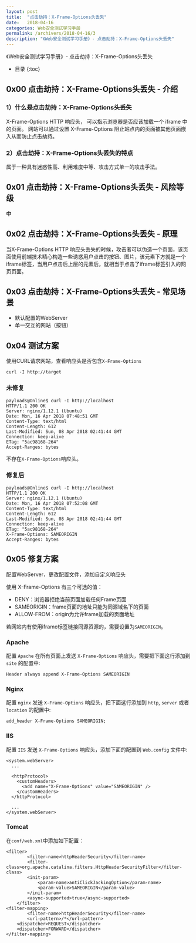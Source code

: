 ```yaml
---
layout: post
title:  "点击劫持：X-Frame-Options头丢失"
date:   2018-04-16
categories: Web安全测试学习手册
permalink: /archivers/2018-04-16/3
description: "《Web安全测试学习手册》- 点击劫持：X-Frame-Options头丢失"
---
```

《Web安全测试学习手册》- 点击劫持：X-Frame-Options头丢失
<!--more-->

* 目录
{:toc}

## 0x00 点击劫持：X-Frame-Options头丢失 - 介绍

### 1）什么是点击劫持：X-Frame-Options头丢失

X-Frame-Options HTTP 响应头， 可以指示浏览器是否应该加载一个 iframe 中的页面。 网站可以通过设置 X-Frame-Options 阻止站点内的页面被其他页面嵌入从而防止点击劫持。

### 2）点击劫持：X-Frame-Options头丢失的特点

属于一种具有迷惑性高、利用难度中等、攻击方式单一的攻击手法。

## 0x01 点击劫持：X-Frame-Options头丢失 - 风险等级

**中**

## 0x02 点击劫持：X-Frame-Options头丢失 - 原理

当X-Frame-Options HTTP 响应头丢失的时候，攻击者可以伪造一个页面，该页面使用前端技术精心构造一些诱惑用户点击的按钮、图片，该元素下方就是一个iframe标签，当用户点击后上层的元素后，就相当于点击了iframe标签引入的网页页面。

## 0x03 点击劫持：X-Frame-Options头丢失 - 常见场景

* 默认配置的WebServer
* 单一交互的网站（按钮）

## 0x04 测试方案

使用CURL请求网站，查看响应头是否包含`X-Frame-Options`

```
curl -I http://target
```


### 未修复

```
payloads@Online$ curl -I http://localhost
HTTP/1.1 200 OK
Server: nginx/1.12.1 (Ubuntu)
Date: Mon, 16 Apr 2018 07:48:51 GMT
Content-Type: text/html
Content-Length: 612
Last-Modified: Sun, 08 Apr 2018 02:41:44 GMT
Connection: keep-alive
ETag: "5ac98168-264"
Accept-Ranges: bytes
```

不存在`X-Frame-Options`响应头。

### 修复后

```
payloads@Online$ curl -I http://localhost
HTTP/1.1 200 OK
Server: nginx/1.12.1 (Ubuntu)
Date: Mon, 16 Apr 2018 07:52:08 GMT
Content-Type: text/html
Content-Length: 612
Last-Modified: Sun, 08 Apr 2018 02:41:44 GMT
Connection: keep-alive
ETag: "5ac98168-264"
X-Frame-Options: SAMEORIGIN
Accept-Ranges: bytes
```

## 0x05 修复方案

配置WebServer，更改配置文件，添加自定义响应头


使用 X-Frame-Options 有三个可选的值：

* DENY：浏览器拒绝当前页面加载任何Frame页面
* SAMEORIGIN：frame页面的地址只能为同源域名下的页面
* ALLOW-FROM：origin为允许frame加载的页面地址

若网站内有使用iframe标签链接同源资源的，需要设置为`SAMEORIGIN`。

### Apache

配置 `Apache` 在所有页面上发送 `X-Frame-Options` 响应头，需要把下面这行添加到 `site` 的配置中:

```
Header always append X-Frame-Options SAMEORIGIN
```

### Nginx 

配置 `nginx` 发送 `X-Frame-Options` 响应头，把下面这行添加到 `http`, `server` 或者 `location` 的配置中:

```
add_header X-Frame-Options SAMEORIGIN;
```

### IIS

配置 `IIS` 发送 `X-Frame-Options` 响应头，添加下面的配置到 `Web.config` 文件中:

```
<system.webServer>
  ...
 
  <httpProtocol>
    <customHeaders>
      <add name="X-Frame-Options" value="SAMEORIGIN" />
    </customHeaders>
  </httpProtocol>
 
  ...
</system.webServer>
```

### Tomcat

在`conf/web.xml`中添加如下配置：

```
<filter>
        <filter-name>httpHeaderSecurity</filter-name>
        <filter-class>org.apache.catalina.filters.HttpHeaderSecurityFilter</filter-class>
        <init-param>
            <param-name>antiClickJackingOption</param-name>
            <param-value>SAMEORIGIN</param-value>
        </init-param>
        <async-supported>true</async-supported>
    </filter>
<filter-mapping>
        <filter-name>httpHeaderSecurity</filter-name>
        <url-pattern>/*</url-pattern>
    <dispatcher>REQUEST</dispatcher>
    <dispatcher>FORWARD</dispatcher>
</filter-mapping>
```
